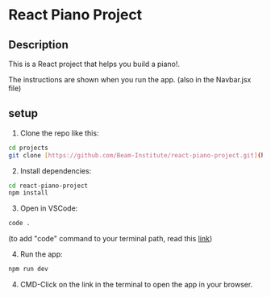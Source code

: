 <!-- README explains how to set up & run vite react project -->

# React Piano Project

## Description

This is a React project that helps you build a piano!.

The instructions are shown when you run the app. (also in the Navbar.jsx file)

## setup

1. Clone the repo like this:

```bash
cd projects
git clone [https://github.com/Beam-Institute/react-piano-project.git](https://github.com/made-by-chris/react-piano-project.git)
```

2. Install dependencies:

```bash
cd react-piano-project
npm install
```

3. Open in VSCode:

```bash
code .
```

(to add "code" command to your terminal path, read this [link](https://code.visualstudio.com/docs/setup/mac#:~:text=Drag%20Visual%20Studio%20Code.app,choosing%20Options%2C%20Keep%20in%20Dock.))

4. Run the app:

```bash
npm run dev
```

4. CMD-Click on the link in the terminal to open the app in your browser.
